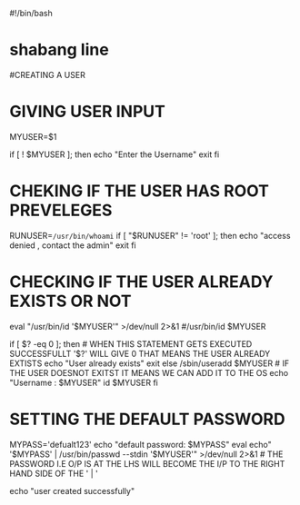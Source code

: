 #!/bin/bash 
# shabang line
#CREATING A USER

# GIVING USER INPUT
MYUSER=$1

if [ ! $MYUSER ]; then
        echo "Enter the Username"
        exit
fi

# CHEKING IF THE USER HAS ROOT PREVELEGES

RUNUSER=`/usr/bin/whoami`
if [ "$RUNUSER" != 'root' ]; then
        echo "access denied , contact the admin"
        exit
fi

# CHECKING IF THE USER ALREADY EXISTS OR NOT

eval "/usr/bin/id '$MYUSER'" >/dev/null 2>&1
#/usr/bin/id $MYUSER

if [ $? -eq 0 ]; then # WHEN THIS STATEMENT GETS EXECUTED SUCCESSFULLT '$?' WILL GIVE 0 THAT MEANS THE USER ALREADY EXTISTS
        echo "User already exists"
        exit
else
        /sbin/useradd $MYUSER # IF THE USER DOESNOT EXITST IT MEANS WE CAN ADD IT TO THE OS
        echo "Username : $MYUSER"
        id $MYUSER
fi

# SETTING THE DEFAULT PASSWORD
MYPASS='defualt123'
echo "default password: $MYPASS"
eval echo" '$MYPASS' | /usr/bin/passwd --stdin '$MYUSER'" >/dev/null 2>&1 # THE PASSWORD I.E O/P IS AT THE LHS WILL BECOME THE I/P TO THE RIGHT HAND SIDE OF THE ' | ' 

echo "user created successfully"

